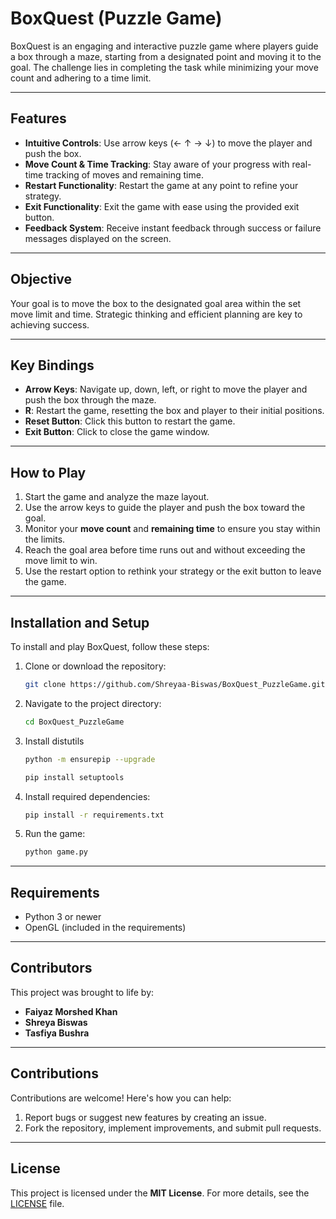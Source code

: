 
# BoxQuest (Puzzle Game)

BoxQuest is an engaging and interactive puzzle game where players guide a box through a maze, starting from a designated point and moving it to the goal. The challenge lies in completing the task while minimizing your move count and adhering to a time limit.

---

## Features

- **Intuitive Controls**: Use arrow keys (← ↑ → ↓) to move the player and push the box.
- **Move Count & Time Tracking**: Stay aware of your progress with real-time tracking of moves and remaining time.
- **Restart Functionality**: Restart the game at any point to refine your strategy.
- **Exit Functionality**: Exit the game with ease using the provided exit button.
- **Feedback System**: Receive instant feedback through success or failure messages displayed on the screen.

---

## Objective

Your goal is to move the box to the designated goal area within the set move limit and time. Strategic thinking and efficient planning are key to achieving success.

---

## Key Bindings

- **Arrow Keys**: Navigate up, down, left, or right to move the player and push the box through the maze.
- **R**: Restart the game, resetting the box and player to their initial positions.
- **Reset Button**: Click this button to restart the game.
- **Exit Button**: Click to close the game window.

---

## How to Play

1. Start the game and analyze the maze layout.
2. Use the arrow keys to guide the player and push the box toward the goal.
3. Monitor your **move count** and **remaining time** to ensure you stay within the limits.
4. Reach the goal area before time runs out and without exceeding the move limit to win.
5. Use the restart option to rethink your strategy or the exit button to leave the game.

---

## Installation and Setup

To install and play BoxQuest, follow these steps:

1. Clone or download the repository:
   ```bash
   git clone https://github.com/Shreyaa-Biswas/BoxQuest_PuzzleGame.git
   ```
2. Navigate to the project directory:
   ```bash
   cd BoxQuest_PuzzleGame
   ```
3. Install distutils
   ```bash
   python -m ensurepip --upgrade
   ```
   ```bash
   pip install setuptools
   ```
   
5. Install required dependencies:
   ```bash
   pip install -r requirements.txt
   ```
6. Run the game:
   ```bash
   python game.py
   ```

---

## Requirements

- Python 3 or newer
- OpenGL (included in the requirements)

---

## Contributors

This project was brought to life by:
- **Faiyaz Morshed Khan**
- **Shreya Biswas**
- **Tasfiya Bushra**

---

## Contributions

Contributions are welcome! Here's how you can help:

1. Report bugs or suggest new features by creating an issue.
2. Fork the repository, implement improvements, and submit pull requests.

---

## License

This project is licensed under the **MIT License**. For more details, see the [LICENSE](LICENSE) file.
